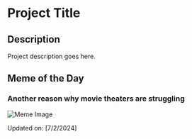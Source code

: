 # Project Title

## Description

Project description goes here.

## Meme of the Day

### Another reason why movie theaters are struggling
![Meme Image](https://i.redd.it/nkx5kn15op9d1.png)

Updated on: [7/2/2024]